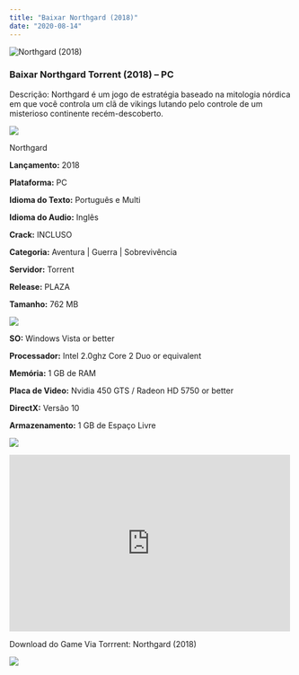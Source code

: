```yaml
---
title: "Baixar Northgard (2018)"
date: "2020-08-14"
---
```


![Northgard (2018)](https://1.bp.blogspot.com/-CIGIKNNFUPs/XtwoOnDHCoI/AAAAAAAAAho/szgcWO8cG_oTZpSDhXFaCHc9eR0dO2EsQCNcBGAsYHQ/s320/poster.jpg "Northgard (2018)")

### Baixar Northgard Torrent (2018) – PC

Descrição: Northgard é um jogo de estratégia baseado na mitologia nórdica em que você controla um clã de vikings lutando pelo controle de um misterioso continente recém-descoberto.

![](https://1.bp.blogspot.com/-XIAoZor_ewQ/Xt6k8H1cWZI/AAAAAAAAAi0/ilpuaB8rZPEbE18BqPiTvIaE-zhCCIC_QCEwYBhgLKtQDAL1OcqxfdzLnqTx9HUMzBglq2mpf9zvADHc4mZjWj35VXybSay7dtoYwWuWQ88KRNXIaLstooc6PhFZuP3thTftJluE5R-E7S23UgdmJIrOzfDvg7kU-M3-Ib9VFqpWrjNQDtfrtI54XWIhRmI7AC3nTm4Lv3Qja3YWhCyDaCcJOVzMW75diPsJun-zTj6YbHa-2eZ7T6zSHgD3KQoqX_XpH2JLZz19WqKKtJJ9i7Hbs0WfOeAmmnR9Mbk3Ol_B7nCiCCLAU88tKFeKfZmr5wT1pnagAp34FUbboUQcDNp7zlpNfcIvPoIrq9DyI4ZBST0Q_9-wKHet9g5JvAeqIk6Ws3el73Ewpp7yMxbYM_R_8o105WrwtSeMDAB8kfVPQTgs5vv5wLJySA_r1Yk5E-irfT3S0cR9CQZyaI99vqcoXHEwE8opzz5MMOfWvEIXtLy7qrANjR7eJfEsgo6Uh-3dh1zTydMLZ0Lb7P4hTJnd-QIxS7qDC7cbSAHacCmMMc4K0TB-dsAIrufv2D1vAQLVdymUYPQyKf9TJd2K_wa82UlxFTMMbQNkbqewbtcvyxhLESmlC5Oj8hcZsqeAhRwCtdiO83FHCzracR11eh2h0dC5KMJfi-vYF/s400/Bot{1e4a638742c4ba6e593ba415a1cdf07bd8fcfe8eb821de52635c6c59191c9881}25C3{1e4a638742c4ba6e593ba415a1cdf07bd8fcfe8eb821de52635c6c59191c9881}25A3o{1e4a638742c4ba6e593ba415a1cdf07bd8fcfe8eb821de52635c6c59191c9881}2Bde{1e4a638742c4ba6e593ba415a1cdf07bd8fcfe8eb821de52635c6c59191c9881}2BInforma{1e4a638742c4ba6e593ba415a1cdf07bd8fcfe8eb821de52635c6c59191c9881}25C3{1e4a638742c4ba6e593ba415a1cdf07bd8fcfe8eb821de52635c6c59191c9881}25A7{1e4a638742c4ba6e593ba415a1cdf07bd8fcfe8eb821de52635c6c59191c9881}25C3{1e4a638742c4ba6e593ba415a1cdf07bd8fcfe8eb821de52635c6c59191c9881}25B5es.jpg)

Northgard 

**Lançamento:** 2018

**Plataforma:** PC

**Idioma do Texto:** Português e Multi

**Idioma do Audio:** Inglês

**Crack:** INCLUSO

**Categoria:** Aventura | Guerra | Sobrevivência

**Servidor:** Torrent

**Release:** PLAZA

**Tamanho:** 762 MB

![](https://1.bp.blogspot.com/-h4INo_OBwls/Xt6lEEMpxNI/AAAAAAAAAi4/FVQ--XkVQEMhAemdSMKbZUR1v8jGKKqeACEwYBhgLKtQDAL1Ocqz92MRhpx2oShZGlbAAFWglBGumXSwM6gsXLzJ1_6qCE3OmtwYAL6e6q0jB0HuxgupS8ypYC_yLV_Hw6uDkbowx0Siiwl3ZvpfaUk-C2GEOxGkKRsWyGrNitLalch1WrW3__jsRizkH4CudN7Jswa4m03RFH5nT2t00nKHgunctRjaQdRr7kRVq5FUTe_9dMoa6PHsDS5BUqTvEFlcWr3LsCroM_2z-me3fTRrp4OrW4UPEgaxfjKebQuu4mqOTgnbA3rnIjLFE4Wf-Pd7nRwwDANHTokelEPPcN-CG4JH9IytoGAkKeH8JCypNszn8uFL5lRMH8H3K8ziC79bSJzT7ZRa77JuxVMVuguHFYNu7LwoS8pQbAi-PQfy6lxxSnDZZyUbWlDCYSE4srBzRacauApvsvFsPcbP8oiJnhyT1dFChC6bptV_1BlfeO8PvgkipGTWx7B1eAMXhubkvId_Qkyl6folBm8t_wF1b-aerCkyuOr35M_KYLt0Rb2LVdzZ_NnX8JOaRCW7rqmJEee_GaAyDqeOmIDUOUoL6J2EABil54pwfQuSsCxIR-D3jcBYKYKYKHtscYLOEEBtxkHhAlC1cyo94fpORj1Rxc5EIMIHi-vYF/s400/Bot{1e4a638742c4ba6e593ba415a1cdf07bd8fcfe8eb821de52635c6c59191c9881}25C3{1e4a638742c4ba6e593ba415a1cdf07bd8fcfe8eb821de52635c6c59191c9881}25A3o{1e4a638742c4ba6e593ba415a1cdf07bd8fcfe8eb821de52635c6c59191c9881}2Bde{1e4a638742c4ba6e593ba415a1cdf07bd8fcfe8eb821de52635c6c59191c9881}2BRequisitos.jpg)

**SO:** Windows Vista or better

**Processador:** Intel 2.0ghz Core 2 Duo or equivalent

**Memória:** 1 GB de RAM

**Placa de Video:** Nvidia 450 GTS / Radeon HD 5750 or better

**DirectX:** Versão 10

**Armazenamento:** 1 GB de Espaço Livre

![](https://1.bp.blogspot.com/-rcYyVsnA81c/Xt6lZMZ2XiI/AAAAAAAAAjA/ac4yjnQqPMAP30A2U2WEecT2wCb4ghX0ACEwYBhgLKs4DAL1Ocqy50zK3ApVRi4A76m7tyeoYOpPKDNy4doK3nSdi-RWwMtc0lmwi4HGchwcHw-pz2CH_5XPV56Ut5E5qO_xVjF9Rafz0AlOnyJgf0YzNdx_Sk8Zdt0yKquZdnzySbHz6JG_eEDmxBW4E5-fZZFqnADF0_kEUvgnbGa2-AS9UiUhBPtEUXC_eCfxQixRZjU5PtayJycDJlSeOhYqlr-nmKOVwSjXTg6ig2iLZyPLIYp9gH1PpqXyBwQ41iqipS4B54L5FEeh521NyN1FUs8Bm34GrN936Llc2AIzCVx2TPv12piYYxMqrGKr6av46x6xpDujbgGEnZjSEFFvWoj12H1LrLJr8izm20jnbFJW88tKeO0ak0lY6pehOTnYbNpQtXrhlmRBjrjiZZ1huZWcANl7LmK3GL7T0ypwZsabfa31_Z2hsWnz4aogb6TAnMiN723ABY4TDLb-qTnaBp0oyFuMeyNUqvWmCCANcK9ISlN2vZ2uTM2HlOroKirLtoYDn5UkEjyxnTK0bwPRolaqTBmBPzoq7FjtkoROkpLTqkFZc88SdocgfUVG-84wJ9pEu72vqC_uN_Y8VRGqIFR3gUfc51w4pe9_K1hLqMPHh-vYF/s400/Bot{1e4a638742c4ba6e593ba415a1cdf07bd8fcfe8eb821de52635c6c59191c9881}25C3{1e4a638742c4ba6e593ba415a1cdf07bd8fcfe8eb821de52635c6c59191c9881}25A3o{1e4a638742c4ba6e593ba415a1cdf07bd8fcfe8eb821de52635c6c59191c9881}2Bde{1e4a638742c4ba6e593ba415a1cdf07bd8fcfe8eb821de52635c6c59191c9881}2BTrailer.jpg)

<iframe allow="accelerometer; autoplay; encrypted-media; gyroscope; picture-in-picture" allowfullscreen frameborder="0" height="315" src="https://www.youtube.com/embed/mDN8PHOYnKc" width="500"></iframe>

Download do Game Via Torrrent: Northgard (2018)

![](https://1.bp.blogspot.com/-Rkir3Cy7E90/XthUbQKV_OI/AAAAAAAAAgU/q6xV1k8mreQnsOAbeImqH6Qi8ahsN2LpACPcBGAYYCw/s1600/Bot{1e4a638742c4ba6e593ba415a1cdf07bd8fcfe8eb821de52635c6c59191c9881}25C3{1e4a638742c4ba6e593ba415a1cdf07bd8fcfe8eb821de52635c6c59191c9881}25A3o{1e4a638742c4ba6e593ba415a1cdf07bd8fcfe8eb821de52635c6c59191c9881}2Bde{1e4a638742c4ba6e593ba415a1cdf07bd8fcfe8eb821de52635c6c59191c9881}2BDownload.jpg)
